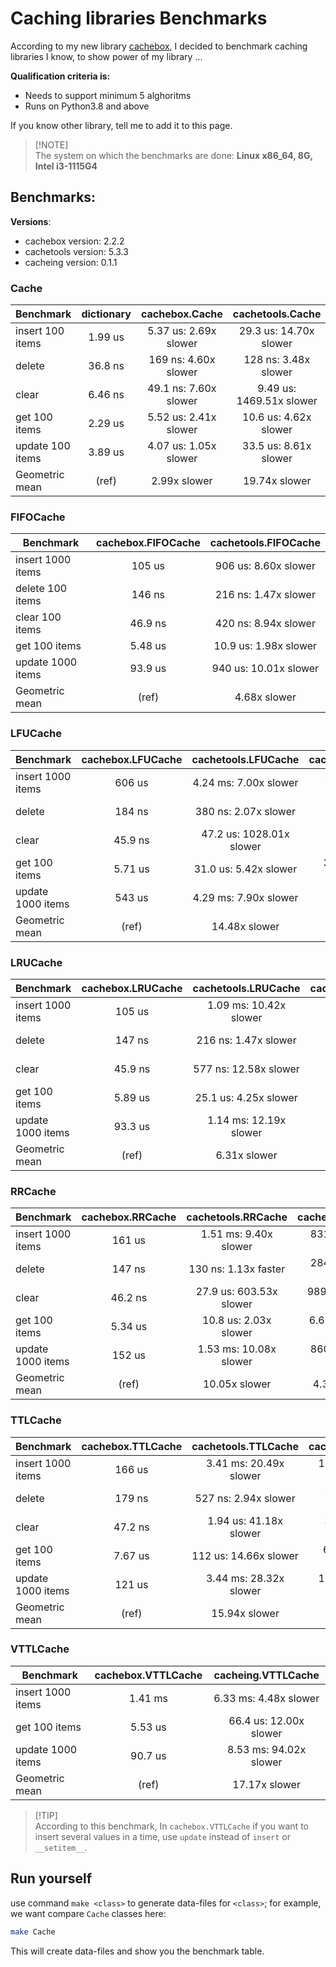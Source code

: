 # Caching libraries Benchmarks
According to my new library [cachebox](https://github.com/awolverp/cachebox), I decided to benchmark caching libraries
I know, to show power of my library ...

**Qualification criteria is:**
- Needs to support minimum 5 alghoritms
- Runs on Python3.8 and above

If you know other library, tell me to add it to this page.

> [!NOTE]\
> The system on which the benchmarks are done: **Linux x86_64, 8G, Intel i3-1115G4**


## Benchmarks:
**Versions**:
- cachebox version: 2.2.2
- cachetools version: 5.3.3
- cacheing version: 0.1.1

### Cache
| Benchmark        | dictionary | cachebox.Cache        | cachetools.Cache         |
|------------------|:----------:|:---------------------:|:------------------------:|
| insert 100 items | 1.99 us    | 5.37 us: 2.69x slower | 29.3 us: 14.70x slower   |
| delete           | 36.8 ns    | 169 ns: 4.60x slower  | 128 ns: 3.48x slower     |
| clear            | 6.46 ns    | 49.1 ns: 7.60x slower | 9.49 us: 1469.51x slower |
| get 100 items    | 2.29 us    | 5.52 us: 2.41x slower | 10.6 us: 4.62x slower    |
| update 100 items | 3.89 us    | 4.07 us: 1.05x slower | 33.5 us: 8.61x slower    |
| Geometric mean   | (ref)      | 2.99x slower          | 19.74x slower            |

### FIFOCache
| Benchmark         | cachebox.FIFOCache | cachetools.FIFOCache  |
|-------------------|:------------------:|:---------------------:|
| insert 1000 items | 105 us             | 906 us: 8.60x slower  |
| delete 100 items  | 146 ns             | 216 ns: 1.47x slower  |
| clear 100 items   | 46.9 ns            | 420 ns: 8.94x slower  |
| get 100 items     | 5.48 us            | 10.9 us: 1.98x slower |
| update 1000 items | 93.9 us            | 940 us: 10.01x slower |
| Geometric mean    | (ref)              | 4.68x slower          |

### LFUCache
| Benchmark         | cachebox.LFUCache | cachetools.LFUCache      | cacheing.LFUCache     |
|-------------------|:-----------------:|:------------------------:|:---------------------:|
| insert 1000 items | 606 us            | 4.24 ms: 7.00x slower    | 672 us: 1.11x slower  |
| delete            | 184 ns            | 380 ns: 2.07x slower     | 267 ns: 1.45x slower  |
| clear             | 45.9 ns           | 47.2 us: 1028.01x slower | 340 ns: 7.40x slower  |
| get 100 items     | 5.71 us           | 31.0 us: 5.42x slower    | 33.2 us: 5.81x slower |
| update 1000 items | 543 us            | 4.29 ms: 7.90x slower    | 705 us: 1.30x slower  |
| Geometric mean    | (ref)             | 14.48x slower            | 2.46x slower          |

### LRUCache
| Benchmark         | cachebox.LRUCache | cachetools.LRUCache    | cacheing.LRUCache     |
|-------------------|:-----------------:|:----------------------:|:---------------------:|
| insert 1000 items | 105 us            | 1.09 ms: 10.42x slower | 509 us: 4.86x slower  |
| delete            | 147 ns            | 216 ns: 1.47x slower   | 195 ns: 1.33x slower  |
| clear             | 45.9 ns           | 577 ns: 12.58x slower  | 212 ns: 4.63x slower  |
| get 100 items     | 5.89 us           | 25.1 us: 4.25x slower  | 15.7 us: 2.66x slower |
| update 1000 items | 93.3 us           | 1.14 ms: 12.19x slower | 542 us: 5.81x slower  |
| Geometric mean    | (ref)             | 6.31x slower           | 3.41x slower          |

### RRCache
| Benchmark         | cachebox.RRCache | cachetools.RRCache      | cacheing.RRCache      |
|-------------------|:----------------:|:-----------------------:|:---------------------:|
| insert 1000 items | 161 us           | 1.51 ms: 9.40x slower   | 831 us: 5.17x slower  |
| delete            | 147 ns           | 130 ns: 1.13x faster    | 284 ns: 1.94x slower  |
| clear             | 46.2 ns          | 27.9 us: 603.53x slower | 989 ns: 21.40x slower |
| get 100 items     | 5.34 us          | 10.8 us: 2.03x slower   | 6.66 us: 1.25x slower |
| update 1000 items | 152 us           | 1.53 ms: 10.08x slower  | 860 us: 5.67x slower  |
| Geometric mean    | (ref)            | 10.05x slower           | 4.33x slower          |

### TTLCache
| Benchmark         | cachebox.TTLCache | cachetools.TTLCache    | cacheing.TTLCache      |
|-------------------|:-----------------:|:----------------------:|:----------------------:|
| insert 1000 items | 166 us            | 3.41 ms: 20.49x slower | 1.71 ms: 10.31x slower |
| delete            | 179 ns            | 527 ns: 2.94x slower   | 570 ns: 3.18x slower   |
| clear             | 47.2 ns           | 1.94 us: 41.18x slower | 352 ns: 7.46x slower   |
| get 100 items     | 7.67 us           | 112 us: 14.66x slower  | 62.8 us: 8.19x slower  |
| update 1000 items | 121 us            | 3.44 ms: 28.32x slower | 1.76 ms: 14.49x slower |
| Geometric mean    | (ref)             | 15.94x slower          | 7.81x slower           |

### VTTLCache
| Benchmark         | cachebox.VTTLCache | cacheing.VTTLCache     |
|-------------------|:------------------:|:----------------------:|
| insert 1000 items | 1.41 ms            | 6.33 ms: 4.48x slower  |
| get 100 items     | 5.53 us            | 66.4 us: 12.00x slower |
| update 1000 items | 90.7 us            | 8.53 ms: 94.02x slower |
| Geometric mean    | (ref)              | 17.17x slower          |

> [!TIP]\
> According to this benchmark, In `cachebox.VTTLCache` if you want to insert several values in a time, use `update` instead of `insert` or `__setitem__`.

## Run yourself
use command `make <class>` to generate data-files for `<class>`; for example, we want compare `Cache` classes here:
```bash
make Cache
```

This will create data-files and show you the benchmark table.
